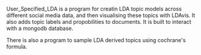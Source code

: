 User_Specified_LDA is a program for creatin LDA topic models across different social media data, and then visualising these topics with LDAvis. It also adds topic labels and propobilities to documents. It is built to interact with a mongodb database.

There is also a program to sample LDA derived topics using cochrane's formula.

